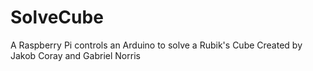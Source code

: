 # SolveCube
A Raspberry Pi controls an Arduino to solve a Rubik's Cube 
Created by Jakob Coray and Gabriel Norris 

